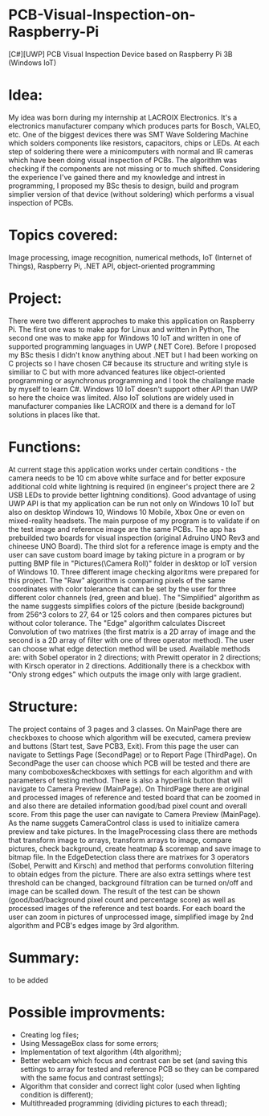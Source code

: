 # PCB-Visual-Inspection-on-Raspberry-Pi
[C#][UWP] PCB Visual Inspection Device based on Raspberry Pi 3B (Windows IoT)


# Idea:
My idea was born during my internship at LACROIX Electronics. It's a electronics manufacturer company which produces parts for Bosch, VALEO, etc. One of the biggest devices there was SMT Wave Soldering Machine which solders components like resistors, capacitors, chips or LEDs. At each step of soldering there were a minicomputers with normal and IR cameras which have been doing visual inspection of PCBs. The algorithm was checking if the components are not missing or to much shifted. Considering the experience I've gained there and my knowledge and intrest in programming, I proposed my BSc thesis to design, build and program simplier version of that device (without soldering) which performs a visual inspection of PCBs.

# Topics covered:
Image processing, image recognition, numerical methods, IoT (Internet of Things), Raspberry Pi, .NET API, object-oriented programming

# Project:
There were two different approches to make this application on Raspberry Pi. The first one was to make app for Linux and written in Python, The second one was to make app for Windows 10 IoT and written in one of supported programming languages in UWP (.NET Core). Before I proposed my BSc thesis I didn't know anything about .NET but I had been working on C projects so I have chosen C# because its structure and writing style is similiar to C but with more advanced features like object-oriented programming or asynchronus programming and I took the challange made by myself to learn C#. Windows 10 IoT doesn't support other API than UWP so here the choice was limited. Also IoT solutions are widely used in manufacturer companies like LACROIX and there is a demand for IoT solutions in places like that.

# Functions:
At current stage this application works under certain conditions - the camera needs to be 10 cm above white surface and for better exposure additional cold white lightning is required (in engineer's project there are 2 USB LEDs to provide better lightning conditions). Good advantage of using UWP API is that my application can be run not only on Windows 10 IoT but also on desktop Windows 10, Windows 10 Mobile, Xbox One or even on mixed-reality headsets. The main purpose of my program is to validate if on the test image and reference image are the same PCBs. The app has prebuilded two boards for visual inspection (original Adruino UNO Rev3 and chineese UNO Board). The third slot for a reference image is empty and the user can save custom board image by taking picture in a program or by putting BMP file in "Pictures(\Camera Roll)" folder in desktop or IoT version of Windows 10. Three different image checking algoritms were prepared for this project. The "Raw" algorithm is comparing pixels of the same coordinates with color tolerance that can be set by the user for three different color channels (red, green and blue). The "Simplified" algorithm as the name suggests simplifies colors of the picture (beside background) from 256^3 colors to 27, 64 or 125 colors and then compares pictures but without color tolerance. The "Edge" algorithm calculates Discreet Convolution of two matrixes (the first matrix is a 2D array of image and the second is a 2D array of filter with one of three operator method). The user can choose what edge detection method will be used. Available methods are: with Sobel operator in 2 directions; with Prewitt operator in 2 directions; with Kirsch operator in 2 directions. Additionally there is a checkbox with "Only strong edges" which outputs the image only with large gradient. 

# Structure:
The project contains of 3 pages and 3 classes. On MainPage there are checkboxes to choose which algorithm will be executed, camera preview and buttons (Start test, Save PCB3, Exit). From this page the user can navigate to Settings Page (SecondPage) or to Report Page (ThirdPage). On SecondPage the user can choose which PCB will be tested and there are many comboboxes&checkboxes with settings for each algorithm and with parameters of testing method. There is also a hyperlink button that will navigate to Camera Preview (MainPage). On ThirdPage there are original and processed images of reference and tested board that can be zoomed in and also there are detailed information good/bad pixel count and overall score. From this page the user can navigate to Camera Preview (MainPage). As the name suggets CameraControl class is used to initialize camera preview and take pictures. In the ImageProcessing class there are methods that transform image to arrays, transform arrays to image, compare pictures, check background, create heatmap & scoremap and save image to bitmap file. In the EdgeDetection class there are matrixes for 3 operators (Sobel, Perwitt and Kirsch) and method that performs convolution filtering to obtain edges from the picture. There are also extra settings where test threshold can be changed, background filtration can be turned on/off and image can be scalled down. The result of the test can be shown (good/bad/background pixel count and percentage score) as well as processed images of the reference and test boards. For each board the user can zoom in pictures of unprocessed image, simplified image by 2nd algorithm and PCB's edges image by 3rd algorithm. 

# Summary:
to be added

# Possible improvments:
- Creating log files;
- Using MessageBox class for some errors;
- Implementation of text algorithm (4th algorithm);
- Better webcam which focus and contrast can be set (and saving this settings to array for tested and reference PCB so they can be compared with the same focus and contrast settings);
- Algorithm that consider and correct light color (used when lighting condition is different);
- Multithreaded programming (dividing pictures to each thread);
